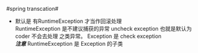 #spring transcation#
 

* 默认是 有RuntimeException 才当作回滚处理<br>
	RuntimeException 是不建议捕获的异常 uncheck exception 也就是默认为 coder 不会去处理 之类异常。
	Exception 是 check exception<br>
	***注意*** RuntimeException 是 Exception 的子类